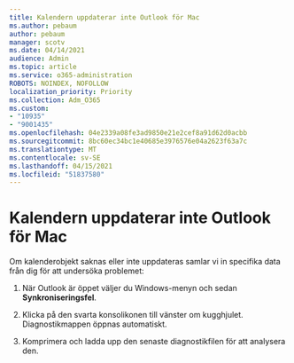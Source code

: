 ```yaml
---
title: Kalendern uppdaterar inte Outlook för Mac
ms.author: pebaum
author: pebaum
manager: scotv
ms.date: 04/14/2021
audience: Admin
ms.topic: article
ms.service: o365-administration
ROBOTS: NOINDEX, NOFOLLOW
localization_priority: Priority
ms.collection: Adm_O365
ms.custom:
- "10935"
- "9001435"
ms.openlocfilehash: 04e2339a08fe3ad9850e21e2cef8a91d62d0acbb
ms.sourcegitcommit: 8bc60ec34bc1e40685e3976576e04a2623f63a7c
ms.translationtype: MT
ms.contentlocale: sv-SE
ms.lasthandoff: 04/15/2021
ms.locfileid: "51837580"
---
```

# <a name="calendar-not-updating-outlook-for-mac"></a>Kalendern uppdaterar inte Outlook för Mac

Om kalenderobjekt saknas eller inte uppdateras samlar vi in specifika data från dig för att undersöka problemet:

1. När Outlook är öppet väljer du Windows-menyn och sedan **Synkroniseringsfel**.

1. Klicka på den svarta konsolikonen till vänster om kugghjulet. Diagnostikmappen öppnas automatiskt.

1. Komprimera och ladda upp den senaste diagnostikfilen för att analysera den.